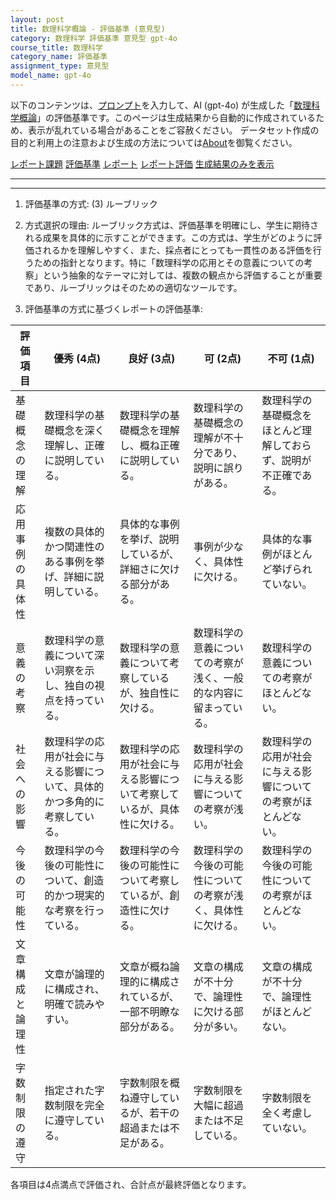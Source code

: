 ```yaml
---
layout: post
title: 数理科学概論 - 評価基準 (意見型)
category: 数理科学 評価基準 意見型 gpt-4o
course_title: 数理科学
category_name: 評価基準
assignment_type: 意見型
model_name: gpt-4o
---
```


以下のコンテンツは、[プロンプト](https://github.com/takedatoshiyuki/synthetic_assignments/tree/main/generated/数理科学/gpt-4o/prompt_評価基準-意見型.md)を入力して、AI (gpt-4o) が生成した「[数理科学概論](/contents/数理科学/)」の評価基準です。このページは生成結果から自動的に作成されているため、表示が乱れている場合があることをご容赦ください。
データセット作成の目的と利用上の注意および生成の方法については[About](/About)を御覧ください。

[レポート課題](../レポート課題-意見型)
[評価基準](../評価基準-意見型)
[レポート](../レポート-意見型)
[レポート評価](../レポート評価-意見型)
[生成結果のみを表示](https://github.com/takedatoshiyuki/synthetic_assignments/tree/main/generated/数理科学/gpt-4o/評価基準-意見型.md)
  

***
***
  
1. 評価基準の方式: (3) ルーブリック

2. 方式選択の理由: ルーブリック方式は、評価基準を明確にし、学生に期待される成果を具体的に示すことができます。この方式は、学生がどのように評価されるかを理解しやすく、また、採点者にとっても一貫性のある評価を行うための指針となります。特に「数理科学の応用とその意義についての考察」という抽象的なテーマに対しては、複数の観点から評価することが重要であり、ルーブリックはそのための適切なツールです。

3. 評価基準の方式に基づくレポートの評価基準:

| 評価項目          | 優秀 (4点)                                                                 | 良好 (3点)                                                                 | 可 (2点)                                                                 | 不可 (1点)                                                                 |
|-------------------|-----------------------------------------------------------------------------|-----------------------------------------------------------------------------|-----------------------------------------------------------------------------|-----------------------------------------------------------------------------|
| 基礎概念の理解    | 数理科学の基礎概念を深く理解し、正確に説明している。                         | 数理科学の基礎概念を理解し、概ね正確に説明している。                         | 数理科学の基礎概念の理解が不十分であり、説明に誤りがある。                 | 数理科学の基礎概念をほとんど理解しておらず、説明が不正確である。           |
| 応用事例の具体性  | 複数の具体的かつ関連性のある事例を挙げ、詳細に説明している。                 | 具体的な事例を挙げ、説明しているが、詳細さに欠ける部分がある。             | 事例が少なく、具体性に欠ける。                                             | 具体的な事例がほとんど挙げられていない。                                   |
| 意義の考察        | 数理科学の意義について深い洞察を示し、独自の視点を持っている。               | 数理科学の意義について考察しているが、独自性に欠ける。                     | 数理科学の意義についての考察が浅く、一般的な内容に留まっている。         | 数理科学の意義についての考察がほとんどない。                               |
| 社会への影響      | 数理科学の応用が社会に与える影響について、具体的かつ多角的に考察している。   | 数理科学の応用が社会に与える影響について考察しているが、具体性に欠ける。   | 数理科学の応用が社会に与える影響についての考察が浅い。                   | 数理科学の応用が社会に与える影響についての考察がほとんどない。             |
| 今後の可能性      | 数理科学の今後の可能性について、創造的かつ現実的な考察を行っている。         | 数理科学の今後の可能性について考察しているが、創造性に欠ける。             | 数理科学の今後の可能性についての考察が浅く、具体性に欠ける。             | 数理科学の今後の可能性についての考察がほとんどない。                       |
| 文章構成と論理性  | 文章が論理的に構成され、明確で読みやすい。                                 | 文章が概ね論理的に構成されているが、一部不明瞭な部分がある。               | 文章の構成が不十分で、論理性に欠ける部分が多い。                         | 文章の構成が不十分で、論理性がほとんどない。                               |
| 字数制限の遵守    | 指定された字数制限を完全に遵守している。                                     | 字数制限を概ね遵守しているが、若干の超過または不足がある。                 | 字数制限を大幅に超過または不足している。                                   | 字数制限を全く考慮していない。                                             |

各項目は4点満点で評価され、合計点が最終評価となります。
